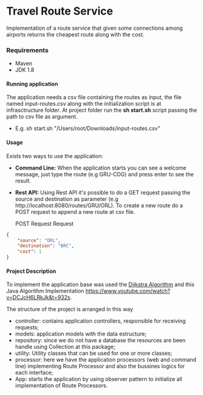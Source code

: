 # Travel Route Service
Implementation of a route service that given some connections among airports returns the cheapest route along with the cost. 

### Requirements
* Maven
* JDK 1.8

#### Running application
The application needs a csv file containing the routes as input, the file named input-routes.csv along with the initialization script is at infrasctructure folder. At project folder run the **sh start.sh** script passing the path to csv file as argument.
* E.g. sh start.sh "/Users/root/Downloads/input-routes.csv"

#### Usage
Exists two ways to use the application:
- **Command Line:** When the application starts you can see a welcome message, just type the route (e.g GRU-CDG) and press enter to see the result.
- **Rest API:** Using Rest API it's possible to do a GET request passing the source and destination as parameter (e.g http://localhost:8080/routes/GRU/ORL). 
  To create a new route do a POST request to append a new route at csv file.
  
  POST Request
  Request
```json
{
    "source": "ORL",
    "destination": "BRC",
    "cost": 1
}
```

#### Project Description
To implement the application base was used the [Dijkstra Algorithm](https://pt.wikipedia.org/wiki/Algoritmo_de_Dijkstra) and this Java Algorithm Implementation https://www.youtube.com/watch?v=DCJcH6LRkJk&t=932s.

The structure of the project is arranged in this way
- controller: contains application controllers, responsible for receiving requests;
- models: application models with the data estructure;
- repository: since we do not have a database the resources are been handle using Collection at this package;
- utility: Utility classes that can be used for one or more classes;
- processor: here we have the application processors (web and command line) implementing Route Processor and also the bussines logics for each interface;
- App: starts the application by using observer pattern to initialize all implementation of Route Processors.

